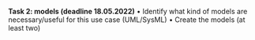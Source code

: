 **Task 2: models (deadline 18.05.2022)**
• Identify what kind of models are necessary/useful for this use case (UML/SysML)
• Create the models (at least two)
